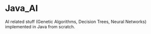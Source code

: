 # Java_AI
AI related stuff (Genetic Algorithms, Decision Trees, Neural Networks) implemented in Java from scratch.

